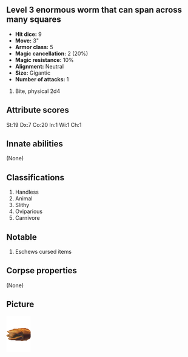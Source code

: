 ## Level 3 enormous worm that can span across many squares
- **Hit dice:** 9
- **Move:** 3"
- **Armor class:** 5
- **Magic cancellation:** 2 (20%)
- **Magic resistance:** 10%
- **Alignment:** Neutral
- **Size:** Gigantic
- **Number of attacks:** 1
1. Bite, physical 2d4
## Attribute scores
St:19 Dx:7 Co:20 In:1 Wi:1 Ch:1
## Innate abilities
(None)
## Classifications
1. Handless
2. Animal
3. Slithy
4. Oviparious
5. Carnivore
## Notable
1. Eschews cursed items
## Corpse properties
(None)
## Picture
![Long worm](https://github.com/hyvanmielenpelit/GnollHackTileSet/blob/main/Monsters/long_worm/long_worm.png)
